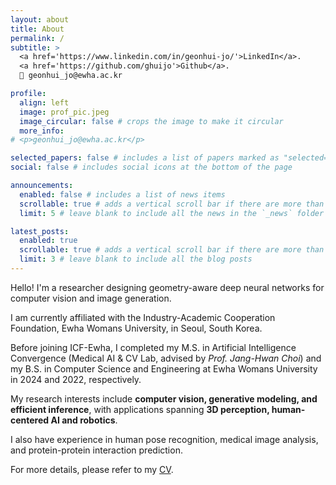 ```yaml
---
layout: about
title: About
permalink: /
subtitle: >
  <a href='https://www.linkedin.com/in/geonhui-jo/'>LinkedIn</a>.
  <a href='https://github.com/ghuijo'>Github</a>.
  📧 geonhui_jo@ewha.ac.kr

profile:
  align: left
  image: prof_pic.jpeg
  image_circular: false # crops the image to make it circular
  more_info: 
# <p>geonhui_jo@ewha.ac.kr</p>

selected_papers: false # includes a list of papers marked as "selected={true}"
social: false # includes social icons at the bottom of the page

announcements:
  enabled: false # includes a list of news items
  scrollable: true # adds a vertical scroll bar if there are more than 3 news items
  limit: 5 # leave blank to include all the news in the `_news` folder

latest_posts:
  enabled: true
  scrollable: true # adds a vertical scroll bar if there are more than 3 new posts items
  limit: 3 # leave blank to include all the blog posts
---
```


Hello! I'm a researcher designing geometry-aware deep neural networks for computer vision and image generation.

I am currently affiliated with the Industry-Academic Cooperation Foundation, Ewha Womans University, in Seoul, South Korea.

Before joining ICF-Ewha, I completed my M.S. in Artificial Intelligence Convergence (Medical AI & CV Lab, advised by *Prof. Jang-Hwan Choi*) and my B.S. in Computer Science and Engineering at Ewha Womans University in 2024 and 2022, respectively.

My research interests include **computer vision, generative modeling, and efficient inference**, with applications spanning **3D perception, human-centered AI and robotics**.

I also have experience in human pose recognition, medical image analysis, and protein-protein interaction prediction.

For more details, please refer to my [CV](../assets/pdf/CV_Geonhui_JO_Oct_2025.pdf).

<!-- Write your biography here. Tell the world about yourself. Link to your favorite [subreddit](http://reddit.com). You can put a picture in, too. The code is already in, just name your picture `prof_pic.jpg` and put it in the `img/` folder.

Put your address / P.O. box / other info right below your picture. You can also disable any of these elements by editing `profile` property of the YAML header of your `_pages/about.md`. Edit `_bibliography/papers.bib` and Jekyll will render your [publications page](/al-folio/publications/) automatically.

Link to your social media connections, too. This theme is set up to use [Font Awesome icons](https://fontawesome.com/) and [Academicons](https://jpswalsh.github.io/academicons/), like the ones below. Add your Facebook, Twitter, LinkedIn, Google Scholar, or just disable all of them. -->
